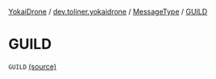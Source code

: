 [YokaiDrone](../../index.md) / [dev.toliner.yokaidrone](../index.md) / [MessageType](index.md) / [GUILD](./-g-u-i-l-d.md)

# GUILD

`GUILD` [(source)](https://github.com/toliner/YokaiDrone/tree/master/src/main/kotlin/dev/toliner/yokaidrone/MessageType.kt#L11)